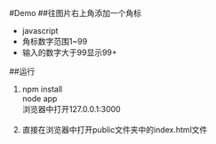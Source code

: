 #Demo
##往图片右上角添加一个角标
<ul>
    <li>javascript</li>
	<li>角标数字范围1~99</li>
	<li>输入的数字大于99显示99+</li>
</ul>
##运行
<ol>
	<li>npm install<br/>
		node app<br/>
		浏览器中打开127.0.0.1:3000
	</li>
    <br/>
	<li>直接在浏览器中打开public文件夹中的index.html文件</li>
</ol>

